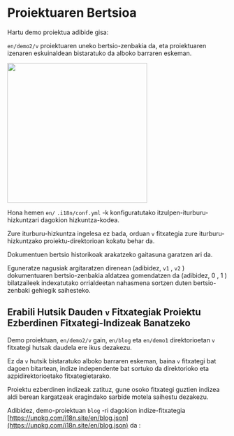 # Proiektuaren Bertsioa

Hartu demo proiektua adibide gisa:

`en/demo2/v` proiektuaren uneko bertsio-zenbakia da, eta proiektuaren izenaren eskuinaldean bistaratuko da alboko barraren eskeman.

<img src="https://p.3ti.site/1721290486.avif" width="320px">

Hona hemen `en/` `.i18n/conf.yml` -k konfiguratutako itzulpen-iturburu-hizkuntzari dagokion hizkuntza-kodea.

Zure iturburu-hizkuntza ingelesa ez bada, orduan `v` fitxategia zure iturburu-hizkuntzako proiektu-direktorioan kokatu behar da.

Dokumentuen bertsio historikoak arakatzeko gaitasuna garatzen ari da.

Eguneratze nagusiak argitaratzen direnean (adibidez, `v1` , `v2` ) dokumentuaren bertsio-zenbakia aldatzea gomendatzen da (adibidez, 0 , 1 ) bilatzaileek indexatutako orrialdeetan nahasmena sortzen duten bertsio-zenbaki gehiegik saihesteko.

## Erabili Hutsik Dauden `v` Fitxategiak Proiektu Ezberdinen Fitxategi-Indizeak Banatzeko

Demo proiektuan, `en/demo2/v` gain, `en/blog` eta `en/demo1` direktorioetan `v` fitxategi hutsak daudela ere ikus dezakezu.

Ez da `v` hutsik bistaratuko alboko barraren eskeman, baina `v` fitxategi bat dagoen bitartean, indize independente bat sortuko da direktorioko eta azpidirektorioetako fitxategietarako.

Proiektu ezberdinen indizeak zatituz, gune osoko fitxategi guztien indizea aldi berean kargatzeak eragindako sarbide motela saihestu dezakezu.

Adibidez, demo-proiektuan `blog` -ri dagokion indize-fitxategia [https://unpkg.com/i18n.site/en/blog.json](https://unpkg.com/i18n.site/en/blog.json) da :